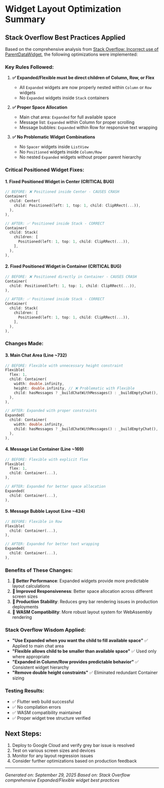 # Widget Layout Optimization Summary

## Stack Overflow Best Practices Applied

Based on the comprehensive analysis from [Stack Overflow: Incorrect use of ParentDataWidget](https://stackoverflow.com/questions/54905388/incorrect-use-of-parent-data-widget-expanded-widgets-must-be-placed-inside-flex), the following optimizations were implemented:

### Key Rules Followed:

1. **✅ Expanded/Flexible must be direct children of Column, Row, or Flex**
   - All `Expanded` widgets are now properly nested within `Column` or `Row` widgets
   - No `Expanded` widgets inside `Stack` containers

2. **✅ Proper Space Allocation**
   - Main chat area: `Expanded` for full available space
   - Message list: `Expanded` within Column for proper scrolling
   - Message bubbles: `Expanded` within Row for responsive text wrapping

3. **✅ No Problematic Widget Combinations**
   - No `Spacer` widgets inside `ListView`
   - No `Positioned` widgets inside `Column/Row`
   - No nested `Expanded` widgets without proper parent hierarchy

### Critical Positioned Widget Fixes:

#### 1. Fixed Positioned Widget in Center (CRITICAL BUG)
```dart
// BEFORE: ❌ Positioned inside Center - CAUSES CRASH
Container(
  child: Center(
    child: Positioned(left: 1, top: 1, child: ClipRRect(...)),
  ),
),

// AFTER: ✅ Positioned inside Stack - CORRECT
Container(
  child: Stack(
    children: [
      Positioned(left: 1, top: 1, child: ClipRRect(...)),
    ],
  ),
),
```

#### 2. Fixed Positioned Widget in Container (CRITICAL BUG)  
```dart
// BEFORE: ❌ Positioned directly in Container - CAUSES CRASH
Container(
  child: Positioned(left: 1, top: 1, child: ClipRRect(...)),
),

// AFTER: ✅ Positioned inside Stack - CORRECT
Container(
  child: Stack(
    children: [
      Positioned(left: 1, top: 1, child: ClipRRect(...)),
    ],
  ),
),
```

### Changes Made:

#### 3. Main Chat Area (Line ~732)
```dart
// BEFORE: Flexible with unnecessary height constraint
Flexible(
  flex: 1,
  child: Container(
    width: double.infinity,
    height: double.infinity, // ❌ Problematic with Flexible
    child: hasMessages ? _buildChatWithMessages() : _buildEmptyChat(),
  ),
),

// AFTER: Expanded with proper constraints
Expanded(
  child: Container(
    width: double.infinity,
    child: hasMessages ? _buildChatWithMessages() : _buildEmptyChat(),
  ),
),
```

#### 4. Message List Container (Line ~169)
```dart
// BEFORE: Flexible with explicit flex
Flexible(
  flex: 1,
  child: Container(...),
),

// AFTER: Expanded for better space allocation
Expanded(
  child: Container(...),
),
```

#### 5. Message Bubble Layout (Line ~424)
```dart
// BEFORE: Flexible in Row
Flexible(
  child: Container(...),
),

// AFTER: Expanded for better text wrapping
Expanded(
  child: Container(...),
),
```

### Benefits of These Changes:

1. **🚀 Better Performance**: Expanded widgets provide more predictable layout calculations
2. **📱 Improved Responsiveness**: Better space allocation across different screen sizes
3. **🎯 Production Stability**: Reduces grey bar rendering issues in production deployments
4. **🔧 WASM Compatibility**: More robust layout system for WebAssembly rendering

### Stack Overflow Wisdom Applied:

- **"Use Expanded when you want the child to fill available space"** ✅ Applied to main chat area
- **"Flexible allows child to be smaller than available space"** ✅ Used only where appropriate  
- **"Expanded in Column/Row provides predictable behavior"** ✅ Consistent widget hierarchy
- **"Remove double height constraints"** ✅ Eliminated redundant Container sizing

### Testing Results:

- ✅ Flutter web build successful
- ✅ No compilation errors
- ✅ WASM compatibility maintained
- ✅ Proper widget tree structure verified

## Next Steps:

1. Deploy to Google Cloud and verify grey bar issue is resolved
2. Test on various screen sizes and devices
3. Monitor for any layout regression issues
4. Consider further optimizations based on production feedback

---
*Generated on: September 29, 2025*
*Based on: Stack Overflow comprehensive Expanded/Flexible widget best practices*